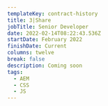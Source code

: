 ```yaml
---
templateKey: contract-history
title: 3|Share
jobTitle: Senior Developer
date: 2022-02-14T08:22:43.536Z
startDate: February 2022
finishDate: Current
columns: twelve
break: false
description: Coming soon
tags:
  - AEM
  - CSS
  - JS
---
```

